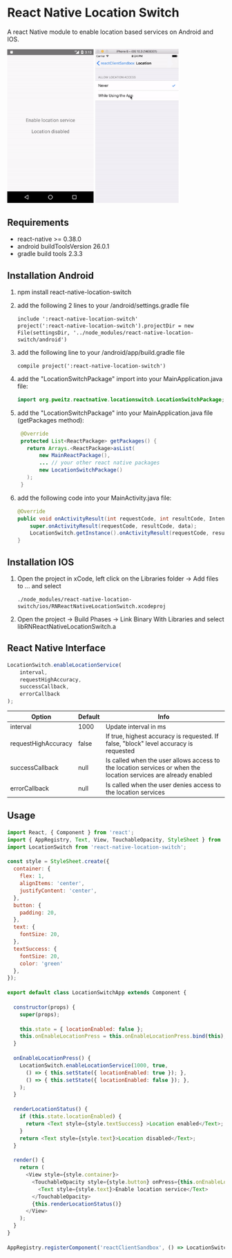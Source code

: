 
# React Native Location Switch

A react Native module to enable location based services on Android and IOS.

<img src="preview/previewAndroid.gif" width="200" /> <img src="preview/previewIOS.gif" width="193" />

## Requirements
- react-native >= 0.38.0
- android buildToolsVersion 26.0.1
- gradle build tools 2.3.3


## Installation Android

1. npm install react-native-location-switch

2. add the following 2 lines to your <project>/android/settings.gradle file
   ```
   include ':react-native-location-switch'
   project(':react-native-location-switch').projectDir = new File(settingsDir, '../node_modules/react-native-location-switch/android')
   ```

3. add the following line to your <project>/android/app/build.gradle file
   ```
   compile project(':react-native-location-switch')
   ```

4. add the "LocationSwitchPackage" import into your MainApplication.java file:
   ```java
   import org.pweitz.reactnative.locationswitch.LocationSwitchPackage;
   ```
   
5. add the "LocationSwitchPackage" into your MainApplication.java file (getPackages method):
   ```java
    @Override
    protected List<ReactPackage> getPackages() {
      return Arrays.<ReactPackage>asList(
          new MainReactPackage(),
          ... // your other react native packages
          new LocationSwitchPackage()
      );
    }
    ```
   
6. add the following code into your MainActivity.java file:
    ```java   
    @Override
    public void onActivityResult(int requestCode, int resultCode, Intent data) {
        super.onActivityResult(requestCode, resultCode, data);
        LocationSwitch.getInstance().onActivityResult(requestCode, resultCode);
    }
    ```

## Installation IOS

1. Open the project in xCode, left click on the Libraries folder -> Add files to ... and select 
   ```
   ./node_modules/react-native-location-switch/ios/RNReactNativeLocationSwitch.xcodeproj
   ```

2. Open the project -> Build Phases -> Link Binary With Libraries and select libRNReactNativeLocationSwitch.a


## React Native Interface

```javascript
LocationSwitch.enableLocationService(
    interval,
    requestHighAccuracy,
    successCallback,
    errorCallback
);
```

Option | Default | Info
------ | ------- | ----
interval | 1000 | Update interval in ms
requestHighAccuracy | false | If true, highest accuracy is requested. If false, "block" level accuracy is requested
successCallback | null | Is called when the user allows access to the location services or when the location services are already enabled
errorCallback | null | Is called when the user denies access to the location services


## Usage

```javascript
import React, { Component } from 'react';
import { AppRegistry, Text, View, TouchableOpacity, StyleSheet } from 'react-native';
import LocationSwitch from 'react-native-location-switch';

const style = StyleSheet.create({
  container: {
    flex: 1,
    alignItems: 'center',
    justifyContent: 'center',
  },
  button: {
    padding: 20,
  },
  text: {
    fontSize: 20,
  },
  textSuccess: {
    fontSize: 20,
    color: 'green'
  },
});

export default class LocationSwitchApp extends Component {

  constructor(props) {
    super(props);

    this.state = { locationEnabled: false };
    this.onEnableLocationPress = this.onEnableLocationPress.bind(this);
  }

  onEnableLocationPress() {
    LocationSwitch.enableLocationService(1000, true,
      () => { this.setState({ locationEnabled: true }); },
      () => { this.setState({ locationEnabled: false }); },
    );
  }

  renderLocationStatus() {
    if (this.state.locationEnabled) {
      return <Text style={style.textSuccess} >Location enabled</Text>;
    }
    return <Text style={style.text}>Location disabled</Text>;
  }

  render() {
    return (
      <View style={style.container}>
        <TouchableOpacity style={style.button} onPress={this.onEnableLocationPress}>
          <Text style={style.text}>Enable location service</Text>
        </TouchableOpacity>
        {this.renderLocationStatus()}
      </View>
    );
  }
}

AppRegistry.registerComponent('reactClientSandbox', () => LocationSwitchApp);

```

